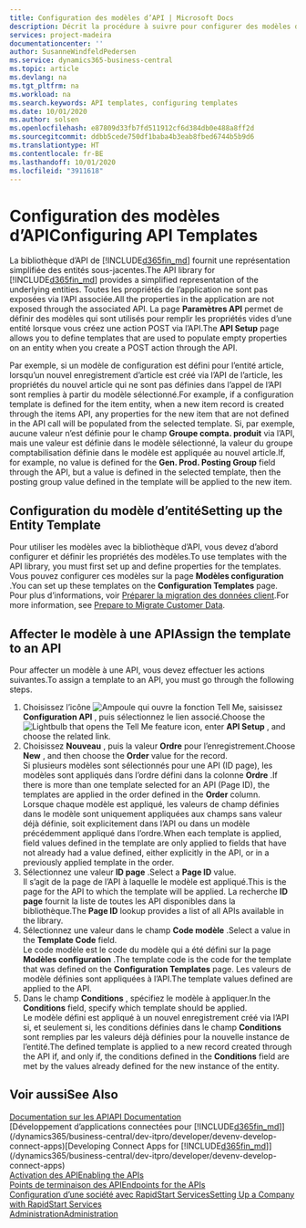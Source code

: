 ```yaml
---
title: Configuration des modèles d’API | Microsoft Docs
description: Décrit la procédure à suivre pour configurer des modèles d’API pour Dynamics 365 Business Central.
services: project-madeira
documentationcenter: ''
author: SusanneWindfeldPedersen
ms.service: dynamics365-business-central
ms.topic: article
ms.devlang: na
ms.tgt_pltfrm: na
ms.workload: na
ms.search.keywords: API templates, configuring templates
ms.date: 10/01/2020
ms.author: solsen
ms.openlocfilehash: e87809d33fb7fd511912cf6d384db0e488a8ff2d
ms.sourcegitcommit: ddbb5cede750df1baba4b3eab8fbed6744b5b9d6
ms.translationtype: HT
ms.contentlocale: fr-BE
ms.lasthandoff: 10/01/2020
ms.locfileid: "3911618"
---
```

# <a name="configuring-api-templates"></a><span data-ttu-id="953b6-103">Configuration des modèles d’API</span><span class="sxs-lookup"><span data-stu-id="953b6-103">Configuring API Templates</span></span>
<span data-ttu-id="953b6-104">La bibliothèque d’API de [!INCLUDE[d365fin_md](includes/d365fin_md.md)] fournit une représentation simplifiée des entités sous-jacentes.</span><span class="sxs-lookup"><span data-stu-id="953b6-104">The API library for [!INCLUDE[d365fin_md](includes/d365fin_md.md)] provides a simplified representation of the underlying entities.</span></span> <span data-ttu-id="953b6-105">Toutes les propriétés de l’application ne sont pas exposées via l’API associée.</span><span class="sxs-lookup"><span data-stu-id="953b6-105">All the properties in the application are not exposed through the associated API.</span></span> <span data-ttu-id="953b6-106">La page **Paramètres API** permet de définir des modèles qui sont utilisés pour remplir les propriétés vides d’une entité lorsque vous créez une action POST via l’API.</span><span class="sxs-lookup"><span data-stu-id="953b6-106">The **API Setup** page allows you to define templates that are used to populate empty properties on an entity when you create a POST action through the API.</span></span> 

<span data-ttu-id="953b6-107">Par exemple, si un modèle de configuration est défini pour l’entité article, lorsqu’un nouvel enregistrement d’article est créé via l’API de l’article, les propriétés du nouvel article qui ne sont pas définies dans l’appel de l’API sont remplies à partir du modèle sélectionné.</span><span class="sxs-lookup"><span data-stu-id="953b6-107">For example, if a configuration template is defined for the item entity, when a new item record is created through the items API, any properties for the new item that are not defined in the API call will be populated from the selected template.</span></span> <span data-ttu-id="953b6-108">Si, par exemple, aucune valeur n’est définie pour le champ **Groupe compta. produit** via l’API, mais une valeur est définie dans le modèle sélectionné, la valeur du groupe comptabilisation définie dans le modèle est appliquée au nouvel article.</span><span class="sxs-lookup"><span data-stu-id="953b6-108">If, for example, no value is defined for the **Gen. Prod. Posting Group** field through the API, but a value is defined in the selected template, then the posting group value defined in the template will be applied to the new item.</span></span> 

## <a name="setting-up-the-entity-template"></a><span data-ttu-id="953b6-109">Configuration du modèle d’entité</span><span class="sxs-lookup"><span data-stu-id="953b6-109">Setting up the Entity Template</span></span>
<span data-ttu-id="953b6-110">Pour utiliser les modèles avec la bibliothèque d’API, vous devez d’abord configurer et définir les propriétés des modèles.</span><span class="sxs-lookup"><span data-stu-id="953b6-110">To use templates with the API library, you must first set up and define properties for the templates.</span></span> <span data-ttu-id="953b6-111">Vous pouvez configurer ces modèles sur la page **Modèles configuration** .</span><span class="sxs-lookup"><span data-stu-id="953b6-111">You can set up these templates on the **Configuration Templates** page.</span></span> <span data-ttu-id="953b6-112">Pour plus d’informations, voir [Préparer la migration des données client](admin-use-templates-to-prepare-customer-data-for-migration.md).</span><span class="sxs-lookup"><span data-stu-id="953b6-112">For more information, see [Prepare to Migrate Customer Data](admin-use-templates-to-prepare-customer-data-for-migration.md).</span></span> 

## <a name="assign-the-template-to-an-api"></a><span data-ttu-id="953b6-113">Affecter le modèle à une API</span><span class="sxs-lookup"><span data-stu-id="953b6-113">Assign the template to an API</span></span>

<span data-ttu-id="953b6-114">Pour affecter un modèle à une API, vous devez effectuer les actions suivantes.</span><span class="sxs-lookup"><span data-stu-id="953b6-114">To assign a template to an API, you must go through the following steps.</span></span>

1. <span data-ttu-id="953b6-115">Choisissez l’icône ![Ampoule qui ouvre la fonction Tell Me](media/ui-search/search_small.png "Dites-moi ce que vous voulez faire"), saisissez **Configuration API** , puis sélectionnez le lien associé.</span><span class="sxs-lookup"><span data-stu-id="953b6-115">Choose the ![Lightbulb that opens the Tell Me feature](media/ui-search/search_small.png "Tell me what you want to do") icon, enter **API Setup** , and choose the related link.</span></span>
2. <span data-ttu-id="953b6-116">Choisissez **Nouveau** , puis la valeur **Ordre** pour l’enregistrement.</span><span class="sxs-lookup"><span data-stu-id="953b6-116">Choose **New** , and then choose the **Order** value for the record.</span></span>  
<span data-ttu-id="953b6-117">Si plusieurs modèles sont sélectionnés pour une API (ID page), les modèles sont appliqués dans l’ordre défini dans la colonne **Ordre** .</span><span class="sxs-lookup"><span data-stu-id="953b6-117">If there is more than one template selected for an API (Page ID), the templates are applied in the order defined in the **Order** column.</span></span>   
<span data-ttu-id="953b6-118">Lorsque chaque modèle est appliqué, les valeurs de champ définies dans le modèle sont uniquement appliquées aux champs sans valeur déjà définie, soit explicitement dans l’API ou dans un modèle précédemment appliqué dans l’ordre.</span><span class="sxs-lookup"><span data-stu-id="953b6-118">When each template is applied, field values defined in the template are only applied to fields that have not already had a value defined, either explicitly in the API, or in a previously applied template in the order.</span></span> 
3. <span data-ttu-id="953b6-119">Sélectionnez une valeur **ID page** .</span><span class="sxs-lookup"><span data-stu-id="953b6-119">Select a **Page ID** value.</span></span>  
<span data-ttu-id="953b6-120">Il s’agit de la page de l’API à laquelle le modèle est appliqué.</span><span class="sxs-lookup"><span data-stu-id="953b6-120">This is the page for the API to which the template will be applied.</span></span> <span data-ttu-id="953b6-121">La recherche **ID page** fournit la liste de toutes les API disponibles dans la bibliothèque.</span><span class="sxs-lookup"><span data-stu-id="953b6-121">The **Page ID** lookup provides a list of all APIs available in the library.</span></span>
4. <span data-ttu-id="953b6-122">Sélectionnez une valeur dans le champ **Code modèle** .</span><span class="sxs-lookup"><span data-stu-id="953b6-122">Select a value in the **Template Code** field.</span></span>  
<span data-ttu-id="953b6-123">Le code modèle est le code du modèle qui a été défini sur la page **Modèles configuration** .</span><span class="sxs-lookup"><span data-stu-id="953b6-123">The template code is the code for the template that was defined on the **Configuration Templates** page.</span></span> <span data-ttu-id="953b6-124">Les valeurs de modèle définies sont appliquées à l’API.</span><span class="sxs-lookup"><span data-stu-id="953b6-124">The template values defined are applied to the API.</span></span> 
5. <span data-ttu-id="953b6-125">Dans le champ **Conditions** , spécifiez le modèle à appliquer.</span><span class="sxs-lookup"><span data-stu-id="953b6-125">In the **Conditions** field, specify which template should be applied.</span></span>  
<span data-ttu-id="953b6-126">Le modèle défini est appliqué à un nouvel enregistrement créé via l’API si, et seulement si, les conditions définies dans le champ **Conditions** sont remplies par les valeurs déjà définies pour la nouvelle instance de l’entité.</span><span class="sxs-lookup"><span data-stu-id="953b6-126">The defined template is applied to a new record created through the API if, and only if, the conditions defined in the **Conditions** field are met by the values already defined for the new instance of the entity.</span></span>

## <a name="see-also"></a><span data-ttu-id="953b6-127">Voir aussi</span><span class="sxs-lookup"><span data-stu-id="953b6-127">See Also</span></span>
[<span data-ttu-id="953b6-128">Documentation sur les API</span><span class="sxs-lookup"><span data-stu-id="953b6-128">API Documentation</span></span>](/dynamics-nav/fin-graph)  
<span data-ttu-id="953b6-129">[Développement d’applications connectées pour [!INCLUDE[d365fin_md](includes/d365fin_md.md)]](/dynamics365/business-central/dev-itpro/developer/devenv-develop-connect-apps)</span><span class="sxs-lookup"><span data-stu-id="953b6-129">[Developing Connect Apps for [!INCLUDE[d365fin_md](includes/d365fin_md.md)]](/dynamics365/business-central/dev-itpro/developer/devenv-develop-connect-apps)</span></span>  
[<span data-ttu-id="953b6-130">Activation des API</span><span class="sxs-lookup"><span data-stu-id="953b6-130">Enabling the APIs</span></span>](/dynamics-nav/enabling-apis-for-dynamics-nav)  
[<span data-ttu-id="953b6-131">Points de terminaison des API</span><span class="sxs-lookup"><span data-stu-id="953b6-131">Endpoints for the APIs</span></span>](/dynamics-nav/endpoints-apis-for-dynamics)  
[<span data-ttu-id="953b6-132">Configuration d’une société avec RapidStart Services</span><span class="sxs-lookup"><span data-stu-id="953b6-132">Setting Up a Company with RapidStart Services</span></span>](admin-set-up-a-company-with-rapidstart.md)  
[<span data-ttu-id="953b6-133">Administration</span><span class="sxs-lookup"><span data-stu-id="953b6-133">Administration</span></span>](admin-setup-and-administration.md)
